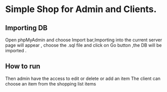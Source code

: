 # Simple Shop for Admin and Clients.

## Importing DB

Open phpMyAdmin and choose Import bar,Importing into the current server page will appear , choose the .sql file and click on Go button ,the DB will be imported .

## How to run

Then admin have the access to edit or delete or add an item 
The client can choose an item from the shopping list items
